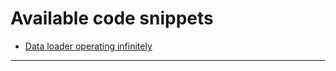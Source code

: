 # Available code snippets

- [Data loader operating infinitely](https://github.com/kyaiooiayk/Deep-Learning-Model-Zoo/blob/main/utilities/scripts/%20Data%20loader%20operating%20infinitely.ipynb)
***
